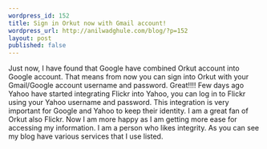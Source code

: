 ```yaml
---
wordpress_id: 152
title: Sign in Orkut now with Gmail account!
wordpress_url: http://anilwadghule.com/blog/?p=152
layout: post
published: false
---
```

<img alt="" src="http://img234.imageshack.us/img234/4973/sign7vh.jpg" align="left" border="0" />Just now, I have found that Google have combined Orkut account into Google account. That means from now you can sign into Orkut with your Gmail/Google account username and password. Great!!!! Few days ago Yahoo have started integrating Flickr into Yahoo, you can log in to Flickr using your Yahoo username and password. This integration is very important for Google and Yahoo to keep their identity. I am a great fan of Orkut also Flickr. Now I am more happy as I am getting more ease for accessing my information. I am a person who likes integrity. As you can see my blog have various services that I use listed.<br /><img alt="" src="http://img234.imageshack.us/img234/4760/orkut1cf.jpg" border="0" />
